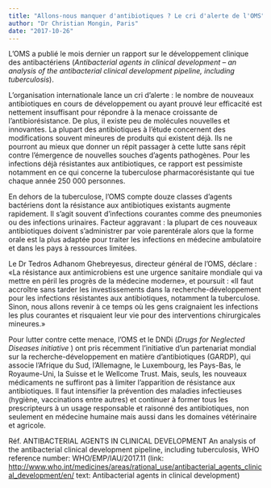 ```yaml
---
title: "Allons-nous manquer d'antibiotiques ? Le cri d'alerte de l'OMS"
author: "Dr Christian Mongin, Paris"
date: "2017-10-26"
---
```


L’OMS a publié le mois dernier un rapport sur le développement clinique des antibactériens (*Antibacterial agents in clinical development – an analysis of the antibacterial clinical development pipeline, including tuberculosis*).

L’organisation internationale lance un cri d’alerte : le nombre de nouveaux antibiotiques en cours de développement ou ayant prouvé leur efficacité est nettement insuffisant pour répondre à la menace croissante de l’antibiorésistance.
De plus, il existe peu de molécules nouvelles et innovantes. La plupart des antibiotiques à l’étude concernent des modifications souvent mineures de produits qui existent déjà. Ils ne pourront au mieux que donner un répit passager à cette lutte sans répit contre l’émergence de nouvelles souches d’agents pathogènes. Pour les infections déjà résistantes aux antibiotiques, ce rapport est pessimiste notamment en ce qui concerne la tuberculose pharmacorésistante qui tue chaque année 250 000 personnes.

En dehors de la tuberculose, l’OMS compte douze classes d’agents bactériens dont la résistance aux antibiotiques existants augmente rapidement. Il s’agit souvent d’infections courantes comme des pneumonies ou des infections urinaires.
Facteur aggravant : la plupart de ces nouveaux antibiotiques doivent s’administrer par voie parentérale alors que la forme orale est la plus adaptée pour traiter les infections en médecine ambulatoire et dans les pays à ressources limitées.

Le Dr Tedros Adhanom Ghebreyesus, directeur général de l’OMS, déclare : 
«La résistance aux antimicrobiens est une urgence sanitaire mondiale qui va mettre en péril les progrès de la médecine moderne», et poursuit : «Il faut accroître sans tarder les investissements dans la recherche-développement pour les infections résistantes aux antibiotiques, notamment la tuberculose. Sinon, nous allons revenir à ce temps où les gens craignaient les infections les plus courantes et risquaient leur vie pour des interventions chirurgicales mineures.»

Pour lutter contre cette menace, l’OMS et le DNDi (*Drugs for Neglected Diseases  initiative* ) ont pris récemment l’initiative d’un partenariat mondial sur la recherche-développement en matière d’antibiotiques (GARDP), qui associe l’Afrique du Sud, l’Allemagne, le Luxembourg, les Pays-Bas, le Royaume-Uni, la Suisse et le Wellcome Trust.
Mais, seuls, les nouveaux médicaments ne suffiront pas à limiter l’apparition de résistance aux antibiotiques. Il faut intensifier la prévention des maladies infectieuses (hygiène, vaccinations entre autres) et continuer à former tous les prescripteurs à un usage responsable et raisonné des antibiotiques, non seulement en médecine humaine mais aussi dans les domaines vétérinaire et agricole.

Réf. ANTIBACTERIAL AGENTS IN CLINICAL DEVELOPMENT
An analysis of the antibacterial clinical development pipeline, including tuberculosis, WHO reference number: WHO/EMP/IAU/2017.11
(link: http://www.who.int/medicines/areas/rational_use/antibacterial_agents_clinical_development/en/ text: Antibacterial agents in clinical development)